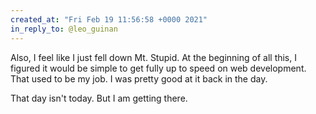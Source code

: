 ```yaml
---
created_at: "Fri Feb 19 11:56:58 +0000 2021"
in_reply_to: @leo_guinan
---
```


Also, I feel like I just fell down Mt. Stupid. At the beginning of all this, I figured it would be simple to get fully up to speed on web development.  That used to be my job. I was pretty good at it back in the day.

That day isn't today. But I am getting there.